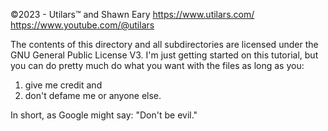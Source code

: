 ©2023 - Utilars™ and Shawn Eary
https://www.utilars.com/
https://www.youtube.com/@utilars

The contents of this directory and all subdirectories are 
licensed under the GNU General Public License V3. I'm just getting
started on this tutorial, but you can do pretty much do what you want
with the files as long as you:
1. give me credit 
and 
2. don't defame me or anyone else.

In short, as Google might say:
"Don't be evil."

